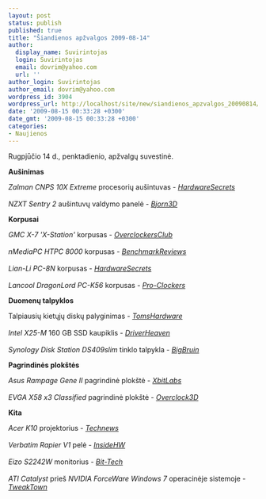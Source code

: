 ```yaml
---
layout: post
status: publish
published: true
title: "Šiandienos apžvalgos 2009-08-14"
author:
  display_name: Suvirintojas
  login: Suvirintojas
  email: dovrim@yahoo.com
  url: ''
author_login: Suvirintojas
author_email: dovrim@yahoo.com
wordpress_id: 3904
wordpress_url: http://localhost/site/new/siandienos_apzvalgos_20090814/
date: '2009-08-15 00:33:28 +0300'
date_gmt: '2009-08-15 00:33:28 +0300'
categories:
- Naujienos
---
```

<p>Rugpjūčio 14 d., penktadienio, apžvalgų suvestinė.</p>
<p><b>Aušinimas</b></p>
<p><i>Zalman CNPS 10X Extreme</i> procesorių aušintuvas - <i><a class="ns" href="http://www.hardwaresecrets.com/article/784">HardwareSecrets</a></i><br />
<br /><i>NZXT Sentry 2</i> aušintuvų valdymo panelė - <i><a class="ns" href="http://www.bjorn3d.com/read.php?cID=1639">Bjorn3D</a></i></p>
<p><b>Korpusai</b></p>
<p><i>GMC X-7 'X-Station'</i> korpusas - <i><a class="ns" href="http://www.overclockersclub.com/reviews/gmc_x7/">OverclockersClub</a></i><br />
<br /><i>nMediaPC HTPC 8000</i> korpusas - <i><a class="ns" href="http://benchmarkreviews.com/index.php?option=com_content&task=view&id=331&Itemid=61">BenchmarkReviews</a></i><br />
<br /><i>Lian-Li PC-8N</i> korpusas - <i><a class="ns" href="http://www.hardwaresecrets.com/article/785">HardwareSecrets</a></i><br />
<br /><i>Lancool DragonLord PC-K56</i> korpusas - <i><a class="ns" href="http://www.pro-clockers.com/cases/458-lancool-dragonlord-pc-k56-budget-gaming-tower.html">Pro-Clockers</a></i></p>
<p><b>Duomenų talpyklos</b></p>
<p>Talpiausių kietųjų diskų palyginimas - <i><a class="ns" href="http://www.tomshardware.com/reviews/2tb-hdd-energy,2371.html">TomsHardware</a></i><br />
<br /><i>Intel X25-M</i> 160 GB SSD kaupiklis - <i><a class="ns" href="http://www.driverheaven.net/reviews.php?reviewid=825">DriverHeaven</a></i><br />
<br /><i>Synology Disk Station DS409slim</i> tinklo talpykla - <i><a class="ns" href="http://www.bigbruin.com/content/synologyds409slim_1">BigBruin</a></i></p>
<p><b>Pagrindinės plokštės</b></p>
<p><i>Asus Rampage Gene II</i> pagrindinė plokštė - <i><a class="ns" href="http://www.xbitlabs.com/articles/mainboards/display/asus-rampage-ii-gene.html">XbitLabs</a></i><br />
<br /><i>EVGA X58 x3 Classified</i> pagrindinė plokštė - <i><a class="ns" href="http://www.overclock3d.net/reviews.php?/cpu_mainboard/evga_x58_x3_classified_motherboard/1">Overclock3D</a></i></p>
<p><b>Kita</b></p>
<p><i>Acer K10</i> projektorius - <i><a class="ns" href="http://www.technews.lt/naujiena/n/a/acer_k10_projektoriaus_apzvalga.html">Technews</a></i><br />
<br /><i>Verbatim Rapier V1</i> pelė - <i><a class="ns" href="http://www.insidehw.com/Reviews/Peripherals/Verbatim-Rapier-V1-Laser-Gaming-Mouse.html">InsideHW</a></i><br />
<br /><i>Eizo S2242W</i> monitorius - <i><a class="ns" href="http://www.bit-tech.net/hardware/monitors/2009/08/14/eizo-flexscan-s2242-w-review/1">Bit-Tech</a></i><br />
<br /><i>ATI Catalyst</i> prieš <i>NVIDIA ForceWare Windows 7</i> operacinėje sistemoje - <i><a class="ns" href="http://www.tweaktown.com/articles/2879/ati_catalyst_vs_nvidia_forceware_vga_performance_in_win_7/index.html">TweakTown</a></i><br /></p>
